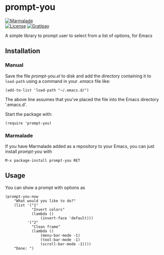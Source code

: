 # prompt-you

[![Marmalade](https://img.shields.io/badge/marmalade-available-8A2A8B.svg)](https://marmalade-repo.org/packages/prompt-you)  
[![License](https://img.shields.io/badge/LICENSE-GPL%20v3.0-blue.svg)](https://www.gnu.org/licenses/gpl.html)
[![Gratipay](http://img.shields.io/gratipay/myTerminal.svg)](https://gratipay.com/myTerminal)

A simple library to prompt user to select from a list of options, for Emacs

## Installation

### Manual

Save the file *prompt-you.el* to disk and add the directory containing it to `load-path` using a command in your *.emacs* file like:

    (add-to-list 'load-path "~/.emacs.d/")

The above line assumes that you've placed the file into the Emacs directory '.emacs.d'.

Start the package with:

    (require 'prompt-you)

### Marmalade

If you have Marmalade added as a repository to your Emacs, you can just install *prompt-you* with

    M-x package-install prompt-you RET

## Usage

You can show a prompt with options as

    (prompt-you-now
        "What would you like to do?"
        (list '("1" 
                "Invert colors" 
                (lambda ()
                    (invert-face 'default)))
              '("2" 
                "Clean frame" 
                (lambda ()
                    (menu-bar-mode -1)
                    (tool-bar-mode -1)
                    (scroll-bar-mode -1))))
        "Done: ")
